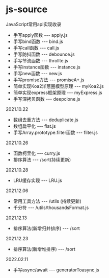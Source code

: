 # js-source
JavaScript常用api实现收录

- 手写apply函数 --- apply.js
- 手写bind函数 --- bind.js
- 手写call函数 --- call.js
- 手写防抖函数 --- debounce.js
- 手写节流函数 --- throllte.js
- 手写instance函数 --- instance.js
- 手写new函数 --- new.js
- 手写promise方法 --- promiseA+.js
- 简单实现Koa2洋葱圈模型原理 --- myKoa2.js
- 简单实现express框架原理 --- myExpress.js
- 手写深拷贝函数 --- deepclone.js

2021.10.22
- 数组去重方法 --- deduplicate.js
- 数组扁平化 --- flat.js
- 手写Array.prototype.filter函数 --- fliter.js

2021.10.26
- 函数柯里化 --- curry.js
- 排序算法 --- /sort(持续更新)

2021.10.28
- LRU缓存实现 --- LRU.js

2021.12.06
- 常用工具方法 --- /utils (持续更新)
- 千分符 --- /utils/thousandsFormat.js

2021.12.13
- 排序算法(新增归并排序) --- /sort

2021.12.23
- 排序算法(新增堆排序) --- /sort

2022.02.11
- 手写async/await --- generatorToasync.js
